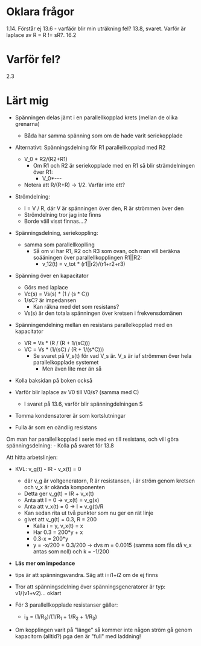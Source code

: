 # Oklara frågor
1.14. Förstår ej
13.6 - varfäör blir min uträkning fel?
13.8, svaret. Varför är laplace av R = R != sR?. 
16.2

# Varför fel? 
2.3

# Lärt mig
- Spänningen delas jämt i en parallellkopplad krets (mellan de olika grenarna)
    - Båda har samma spänning som om de hade varit seriekopplade

- Alternativt: Spänningsdelning för R1 parallellkopplad med R2
    - V_0 * R2/(R2+R1)
        - Om R1 och R2 är seriekopplade med en R1 så blir strämdelningen över R1:
            - V_0*--- 
    - Notera att R/(R+R) -> 1/2. Varfär inte ett?

- Strömdelning:
    - I = V / R, där V är spänningen över den, R är strömmen över den
    - Strömdelning tror jag inte finns
    - Borde väll visst finnas....?

- Spänningsdelning, seriekoppling:
    - samma som parallellkoplling
        - Så om vi har R1, R2 och R3 som ovan, och man vill beräkna soääningen över parallellkopplingen R1||R2:
            - v_12(t) = v_tot * (r1||r2)/(r1+r2+r3) 

- Spänning över en kapacitator
    - Görs med laplace
    - Vc(s) = Vs(s) * (1 / (s * C))
    -  1/sC? är impedansen
        - Kan räkna med det som resistans?
    - Vs(s) är den totala spänningen över kretsen i frekvensdomänen

- Spänningendelning mellan en resistans parallelkopplad med en kapacitator
    - VR = Vs * (R / (R + 1/(sC)))    
    - VC = Vs * (1/(sC) / (R + 1/(s*C)))
        - Se svaret på V_s(t) för vad V_s är. V_s är iaf strömmen över hela parallelkopplade systemet
            - Men även lite mer än så

- Kolla baksidan på boken också
- Varför blir laplace av V0 till V0/s? (samma med C)
    - I svaret på 13.6, varför blir spänningdelningen S

- Tomma kondensatorer är som kortslutningar
- Fulla är som en oändlig resistans

Om man har parallellkopplad i serie med en till resistans, och vill göra spänningsdelning:
    - Kolla på svaret för 13.8
    
Att hitta arbetslinjen:
- KVL: v_g(t) - IR - v_x(t) = 0
  - där v_g är voltgeneratorn, R är resistansen, i är ström genom kretsen och v_x är okända komponenten
  - Detta ger v_g(t) = IR + v_x(t)
  - Anta att I = 0 -> v_x(t) = v_g(x)
  - Anta att v_x(t) = 0 -> I = v_g(t)/R
  - Kan sedan rita ut två punkter som nu ger en rät linje
  - givet att v_g(t) = 0.3, R = 200
     - Kalla i = y, v_x(t) = x
     - Har 0.3 = 200*y + x
     - 0.3-x = 200*y
     - y = -x/200 + 0.3/200 -> dvs m = 0.0015 (samma som fås då v_x antas som noll) och k = -1/200 


- **Läs mer om impedance**

- tips är att spänningsvandra. Säg att i=i1+i2 om de ej finns
- Tror att spänningsdelning över spänningsgeneratorer är typ: v1/(v1+v2)... oklart



- För 3 parallellkopplade resistanser gäller:
    -  i<sub>3</sub> = (1/R<sub>3</sub>)/(1/R<sub>1</sub> + 1/R<sub>2</sub> + 1/R<sub>3</sub>)

- Om kopplingen varit på "länge" så kommer inte någon ström gå genom kapacitorn (alltid?) pga den är "full" med laddning!
